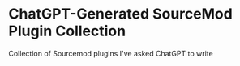 # ChatGPT-Generated SourceMod Plugin Collection
 Collection of Sourcemod plugins I've asked ChatGPT to write
